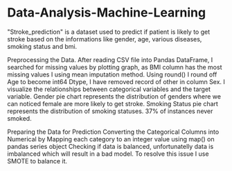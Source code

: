 # Data-Analysis-Machine-Learning

"Stroke_prediction" is a dataset used to predict if patient is likely to get stroke based on the informations like
gender, age, various diseases, smoking status and bmi.

Preprocessing the Data.
After reading CSV file into Pandas DataFrame, I searched for missing values by plotting graph,
as BMI column has the most missing values  I using mean imputation method. 
Using round() I round off Age to become int64 Dtype, I have removed record of other in column Sex.
I visualize the relationships between categorical variables and the target variable. 
Gender pie chart represents the distribution of genders where we can noticed female are more likely to get stroke. 
Smoking Status pie chart represents the distribution of smoking statuses. 37% of instances never smoked.

Preparing the Data for Prediction
Converting the Categorical Columns into Numerical by Mapping each category to an integer value using map() on pandas series object
Checking if data is balanced, unfortunatelly data is imbalanced  which will result in a bad model. To resolve this issue I use SMOTE to balance it.

